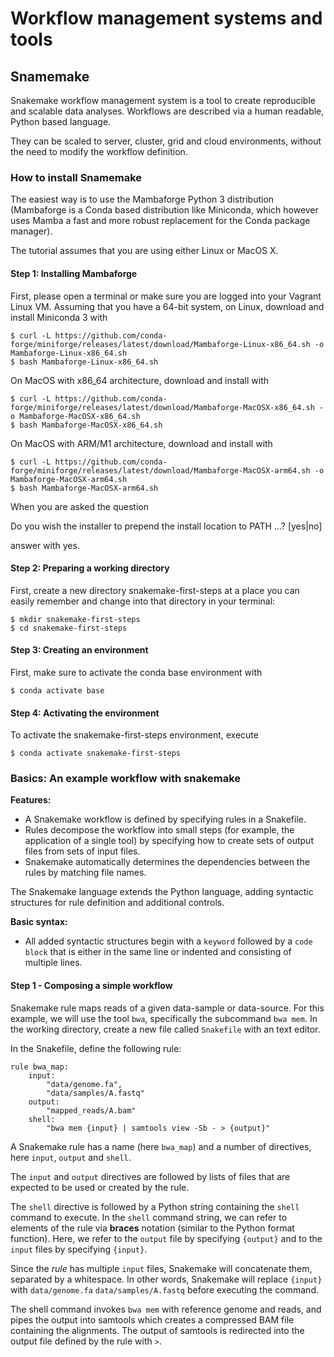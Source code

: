 # Workflow management systems and tools





## Snamemake

Snakemake workflow management system is a tool to create reproducible and scalable data analyses. Workflows are described via a human readable, Python based language. 

They can be scaled to server, cluster, grid and cloud environments, without the need to modify the workflow definition.

### How to install Snamemake

The easiest way is to use the Mambaforge Python 3 distribution (Mambaforge is a Conda based distribution like Miniconda, which however uses Mamba a fast and more robust replacement for the Conda package manager). 

The tutorial assumes that you are using either Linux or MacOS X.

#### Step 1: Installing Mambaforge

First, please open a terminal or make sure you are logged into your Vagrant Linux VM. Assuming that you have a 64-bit system, on Linux, download and install Miniconda 3 with

```
$ curl -L https://github.com/conda-forge/miniforge/releases/latest/download/Mambaforge-Linux-x86_64.sh -o Mambaforge-Linux-x86_64.sh
$ bash Mambaforge-Linux-x86_64.sh
```

On MacOS with x86_64 architecture, download and install with

```
$ curl -L https://github.com/conda-forge/miniforge/releases/latest/download/Mambaforge-MacOSX-x86_64.sh -o Mambaforge-MacOSX-x86_64.sh
$ bash Mambaforge-MacOSX-x86_64.sh
```

On MacOS with ARM/M1 architecture, download and install with

```
$ curl -L https://github.com/conda-forge/miniforge/releases/latest/download/Mambaforge-MacOSX-arm64.sh -o Mambaforge-MacOSX-arm64.sh
$ bash Mambaforge-MacOSX-arm64.sh
```

When you are asked the question

Do you wish the installer to prepend the install location to PATH ...? [yes|no]

answer with yes. 

#### Step 2: Preparing a working directory

First, create a new directory snakemake-first-steps at a place you can easily remember and change into that directory in your terminal:

```
$ mkdir snakemake-first-steps
$ cd snakemake-first-steps
```

#### Step 3: Creating an environment

First, make sure to activate the conda base environment with

```
$ conda activate base
```

#### Step 4: Activating the environment

To activate the snakemake-first-steps environment, execute

```
$ conda activate snakemake-first-steps
```

### Basics: An example workflow with snakemake

**Features:** 

- A Snakemake workflow is defined by specifying rules in a Snakefile. 
- Rules decompose the workflow into small steps (for example, the application of a single tool) by specifying how to create sets of output files from sets of input files. 
- Snakemake automatically determines the dependencies between the rules by matching file names.

The Snakemake language extends the Python language, adding syntactic structures for rule definition and additional controls. 

**Basic syntax:**

- All added syntactic structures begin with a `keyword` followed by a `code block` that is either in the same line or indented and consisting of multiple lines. 


#### Step 1 - Composing a simple workflow

Snakemake rule maps reads of a given data-sample or data-source. For this example, we will use the tool `bwa`, specifically the subcommand `bwa mem`. In the working directory, create a new file called `Snakefile` with an text editor.

In the Snakefile, define the following rule:

```
rule bwa_map:
    input:
        "data/genome.fa",
        "data/samples/A.fastq"
    output:
        "mapped_reads/A.bam"
    shell:
        "bwa mem {input} | samtools view -Sb - > {output}"
```

A Snakemake rule has a name (here `bwa_map`) and a number of directives, here `input`, `output` and `shell`. 

The `input` and `output` directives are followed by lists of files that are expected to be used or created by the rule. 

The `shell` directive is followed by a Python string containing the `shell` command to execute. In the `shell` command string, we can refer to elements of the rule via **braces** notation (similar to the Python format function). Here, we refer to the `output` file by specifying `{output}` and to the `input` files by specifying `{input}`. 

Since the *rule* has multiple `input` files, Snakemake will concatenate them, separated by a whitespace. In other words, Snakemake will replace `{input}` with `data/genome.fa` `data/samples/A.fastq` before executing the command. 

The shell command invokes `bwa mem` with reference genome and reads, and pipes the output into samtools which creates a compressed BAM file containing the alignments. The output of samtools is redirected into the output file defined by the rule with `>`.






